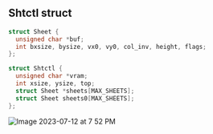 ## Shtctl struct
``` C
struct Sheet {
  unsigned char *buf;
  int bxsize, bysize, vx0, vy0, col_inv, height, flags;
};

struct Shtctl {
  unsigned char *vram;
  int xsize, ysize, top;
  struct Sheet *sheets[MAX_SHEETS];
  struct Sheet sheets0[MAX_SHEETS];
};
``` 

![Image 2023-07-12 at 7 52 PM](https://github.com/Nick-zhen/HariboteOS/assets/62523802/1218b31f-ff54-4bec-bcbf-717c718ef506)
